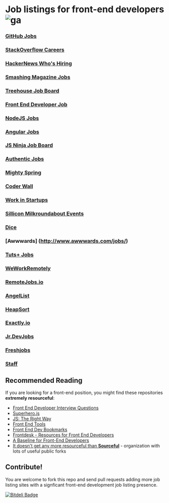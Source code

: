 # Job listings for front-end developers ![ga](https://ga-beacon.appspot.com/UA-35043128-6/frontend-job-listings/readme?pixel)

### [GitHub Jobs](https://jobs.github.com/)

### [StackOverflow Careers](http://careers.stackoverflow.com/)

### [HackerNews Who's Hiring](http://whereis-whoishiring-hiring.me/)

### [Smashing Magazine Jobs](http://jobs.smashingmagazine.com/)

### [Treehouse Job Board](http://teamtreehouse.com/jobs)

### [Front End Developer Job](http://frontenddeveloperjob.com/)

### [NodeJS Jobs](http://jobs.nodejs.org/)

### [Angular Jobs](http://www.angularjobs.com/)

### [JS Ninja Job Board](http://jobs.jsninja.com/)

### [Authentic Jobs](http://www.authenticjobs.com/)

### [Mighty Spring](http://www.mightyspring.com/)

### [Coder Wall](https://coderwall.com/jobs)

### [Work in Startups](http://workinstartups.com/)

### [Sillicon Milkroundabout Events](http://siliconmilkroundabout.com/)

### [Dice](http://www.dice.com/)

### [Awwwards] (http://www.awwwards.com/jobs/)

### [Tuts+ Jobs](https://jobs.tutsplus.com/)

### [WeWorkRemotely](https://weworkremotely.com/)

### [RemoteJobs.io](http://remotejobs.io/)

### [AngelList](https://angel.co/jobs)

### [HeapSort](http://www.heapsortjobs.com/jobs/search/)

### [Exactly.io](http://exactly.io)

### [Jr.DevJobs](http://www.jrdevjobs.com)

### [Freshjobs](http://freshjobs.ch/)

### [Staff](http://www.staff.com/)

## Recommended Reading

If you are looking for a front-end position, you might find these repositories **extremely resourceful**:

- [Front End Developer Interview Questions](https://github.com/sourceful/Front-end-Developer-Interview-Questions)
- [Superhero.js](http://superherojs.com)
- [JS: The Right Way](http://jstherightway.org/)
- [Front End Tools](https://github.com/sourceful/frontend-tools)
- [Front End Dev Bookmarks](https://github.com/sourceful/frontend-dev-bookmarks)
- [Frontdesk - Resources for Front End Developers](https://github.com/miripiruni/frontdesk)
- [A Baseline for Front-End Developers](http://rmurphey.com/blog/2012/04/12/a-baseline-for-front-end-developers/)
- [It doesn't get any more resourceful than **Sourceful**](https://github.com/sourceful) - organization with lots of useful public forks

## Contribute!

You are welcome to fork this repo and send pull requests adding more job listing sites with a signficant front-end development job listing presence.

[![Bitdeli Badge](https://d2weczhvl823v0.cloudfront.net/bevacqua/frontend-job-listings/trend.png)](https://bitdeli.com/free "Bitdeli Badge")

